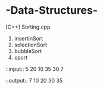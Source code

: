 # -Data-Structures-

[C++]
Sorting.cpp
1. insertinSort
2. selectionSort
3. bubbleSort
4. qsort

::input::
5
20 10 35 30 7

::output::
7 10 20 30 35 
